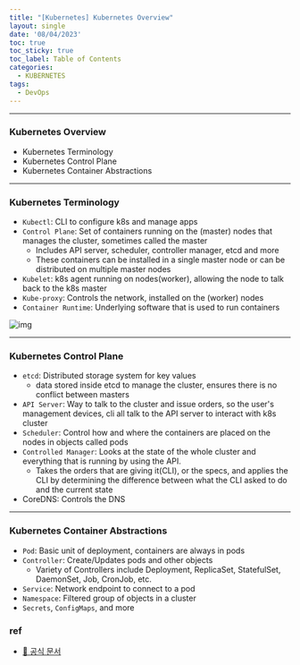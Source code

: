 ```yaml
---
title: "[Kubernetes] Kubernetes Overview"
layout: single
date: '08/04/2023'
toc: true
toc_sticky: true
toc_label: Table of Contents
categories:
  - KUBERNETES
tags:
  - DevOps
---
```


---
### Kubernetes Overview
* Kubernetes Terminology
* Kubernetes Control Plane
* Kubernetes Container Abstractions

---

### Kubernetes Terminology
* `Kubectl`: CLI to configure k8s and manage apps
* `Control Plane`: Set of containers running on the (master) nodes that manages the cluster, sometimes called the master
  * Includes API server, scheduler, controller manager, etcd and more
  * These containers can be installed in a single master node or can be distributed on multiple master nodes
* `Kubelet`: k8s agent running on nodes(worker), allowing the node to talk back to the k8s master
* `Kube-proxy`: Controls the network, installed on the (worker) nodes
* `Container Runtime`: Underlying software that is used to run containers

![img](/img/data_engineering/kubernetes/k8s.png)

---

### Kubernetes Control Plane
* `etcd`: Distributed storage system for key values
  * data stored inside etcd to manage the cluster, ensures there is no conflict between masters
* `API Server`: Way to talk to the cluster and issue orders, so the user's management devices, cli all talk to the API server to interact with k8s cluster
* `Scheduler`: Control how and where the containers are placed on the nodes in objects called pods
* `Controlled Manager`: Looks at the state of the whole cluster and everything that is running by using the API.
  * Takes the orders that are giving it(CLI), or the specs, and applies the CLI by determining the difference between what the CLI asked to do and the current state
* CoreDNS: Controls the DNS

---

### Kubernetes Container Abstractions
* `Pod`: Basic unit of deployment, containers are always in pods
* `Controller`: Create/Updates pods and other objects
  * Variety of Controllers include Deployment, ReplicaSet, StatefulSet, DaemonSet, Job, CronJob, etc.
* `Service`: Network endpoint to connect to a pod
* `Namespace`: Filtered group of objects in a cluster
* `Secrets`, `ConfigMaps`, and more

### ref
* [🔗 공식 문서](https://kubernetes.io/docs/concepts/overview/components/#master-components)
